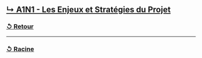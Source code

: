 [↳ A1N1 - Les Enjeux et Stratégies du Projet](A1N1_Les-Enjeux-et-Stratégies-du-Projet/README.MD)
---
### [↺ Retour](../README.MD)
---
### [↺ Racine](../../README.MD)
